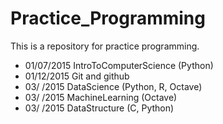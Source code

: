 # Practice_Programming
This is a repository for practice programming.

* 01/07/2015 IntroToComputerScience (Python)
* 01/12/2015 Git and github
* 03/  /2015 DataScience (Python, R, Octave)
* 03/  /2015 MachineLearning (Octave)
* 03/  /2015 DataStructure (C, Python)
